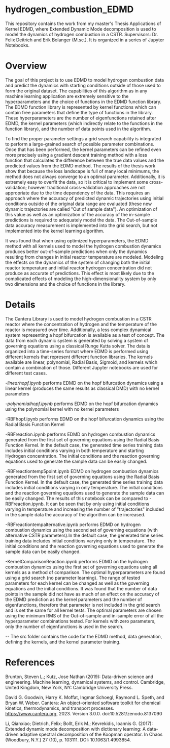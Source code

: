 # hydrogen_combustion_EDMD

This repository contains the work from my master's Thesis Applications of Kernel EDMD, where Extended Dynamic Mode decomposition is used to model the dynamics of hydrogen combustion in a CSTR. Supervisors: Dr. Felix Deitrich and Erik Bolanger (M.sc.). It is organized in a series of Jupyter Notebooks. 
# Overview

The goal of this project is to use  EDMD  to model hydrogen combustion data and predict the dynamics with starting conditions outside of those used to form the original dataset. The capabilities of this algorithm as in any machine learning application are extremely sensitive to the hyperparameters and the choice of functions in the EDMD function library. The EDMD function library is represented by kernel functions which can contain free parameters that define the type of functions in the library.  These hyperparameters are the number of eigenfunctions retained after EDMD, the kernel parameters (which indirectly relate to the functions in the function library), and the number of data points used in the algorithm. 

To find the proper parameter settings a grid search capability is integrated to perform a large-grained search of possible parameter combinations. Once that has been performed, the kernel parameters can be refined even more precisely using a gradient descent training method with a loss function that calculates the difference between the true data values and the predicted values from the EDMD method. The results of the thesis work show that because the loss landscape is full of many local minimums, the method does not always converge to an optimal parameter. Additionally, it is extremely easy to overfit the data, so it is critical to implement some cross-validation; however traditional cross-validation approaches are not appropriate due to the time dependency of the data. This requires an approach where the accuracy of predicted dynamic trajectories using initial conditions outside of the original data range are evaluated (these new dynamic trajectories are called "Out of sample data"). An optimization of this value as well as an optimization of the accuracy of the in-sample predictions is required to adequately model the data. The Out-of-sample data accuracy measurement is implemented into the grid search, but not implemented into the kernel learning algorithm. 

It was found that when using optimized hyperparameters, the EDMD method with all kernels used to model the hydrogen combustion dynamics produces better out-of-sample predictions when only the dynamics resulting from changes in initial reactor temperature are modeled. Modeling the effects on the dynamics of the system  of changing both the initial reactor temperature and initial reactor hydrogen concentration did not produce as accurate of predictions. This effect is most likely due to the complicated effects of modeling the high-dimensionality system by only two dimensions and the choice of functions in the library. 

# Details
The Cantera Library  is used to model hydrogen combustion in a CSTR reactor where the concentration of hydrogen and the temperature of the reactor is measured over time. Additionally, a less complex dynamical system representing a hopf bifurcation is available as a test of concept. The data from each dynamic system is generated by solving a system of governing equations using a classical Runge Kutta solver. The data is organized into a time-series format where EDMD is performed using different kernels that represent different function libraries. The kernels available are linear, polynomial, Radial Basis, Sigmoid, and kernels which contain a combination of those. Different Jupyter notebooks are used for different test cases. 

-*linearhopf.ipynb*  performs EDMD on the hopf bifurcation dynamics using a linear kernel (produces the same results as classical DMD) with no kernel parameters

-*polynomialhopf.ipynb* performs EDMD on the hopf bifurcation dynamics using the polynomial kernel with no kernel parameters

-RBFhopf.ipynb performs EDMD on the hopf bifurcation dynamics using the Radial Basis Function Kernel

-RBFreaction.ipynb performs EDMD on hydrogen combustion dynamics generated from the first set of governing equations using the Radial Basis Function Kernel. In the default case, the generated time series training data includes initial conditions varying in both temperature and starting Hydrogen concentration. The initial conditions and the reaction governing equations used to generate the sample data can be easily changed.  

-RBFreactiontemp5point.ipynb EDMD on hydrogen combustion dynamics generated from the first set of governing equations using the Radial Basis Function Kernel. In the default case, the generated time series training data includes initial conditions varying in only temperature. The initial conditions and the reaction governing equations used to generate the sample data can be easily changed. The results of this notebook can be compared to -RBFreaction.ipynb. It can be seen that by only using initial conditions varying in temperature and increasing the number of "trajectories" included in the sample data the accuracy of the algorithm can be increased. 

-RBFreactiontempalternative.ipynb performs EDMD on hydrogen combustion dynamics using the second set of governing equations (with alternative CSTR parameters).In the default case, the generated time series training data includes initial conditions varying only in temperature. The initial conditions and the reaction governing equations used to generate the sample data can be easily changed.  

-KernelComparisonReaction.ipynb performs EDMD on the hydrogen combustion dynamics using the first set of governing equations using all kernels as a method of comparison. The optimal hyperparameters are found using a grid search (no parameter learning). The range of tested parameters for each kernel can be changed as well as the governing equations and the initial conditions. It was found that the number of data points in the sample did not have as much of an effect on the accuracy of the EDMD prediction as the kernel parameters and the number of eigenfunctions, therefore that parameter is not included in the grid search and is set the same for all kernel tests. The optimal parameters are chosen using the minimum RMS of the Out-of-sample and in-sample error of all the hyperparameter combinations tested. For kernels with zero parameters, only the number of eigenfunctions is used in the search. 

-- The src folder contains the code for the EDMD method, data generation, defining the kernels, and the kernel parameter training.

# References

Brunton, Steven L.; Kutz, Jose Nathan (2019): Data-driven science and engineering. Machine learning, dynamical systems, and control. Cambridge, United Kingdom, New York, NY: Cambridge University Press.

David G. Goodwin, Harry K. Moffat, Ingmar Schoegl, Raymond L. Speth, and Bryan W. Weber. Cantera: An object-oriented software toolkit for chemical kinetics, thermodynamics, and transport processes. https://www.cantera.org, 2023. Version 3.0.0. doi:10.5281/zenodo.8137090

Li, Qianxiao; Dietrich, Felix; Bollt, Erik M.; Kevrekidis, Ioannis G. (2017): Extended dynamic mode decomposition with dictionary learning: A data-driven adaptive spectral decomposition of the Koopman operator. In Chaos (Woodbury, N.Y.) 27 (10), p. 103111. DOI: 10.1063/1.4993854.

